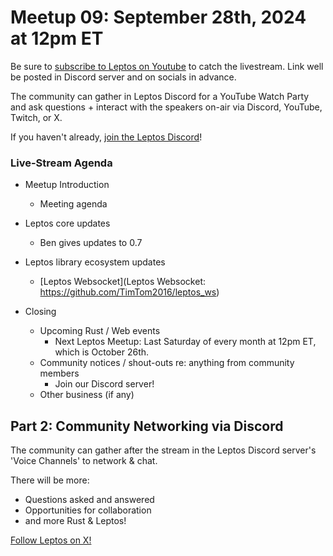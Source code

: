 # Meetup 09: September 28th, 2024 at 12pm ET


Be sure to [subscribe to Leptos on Youtube](https://www.youtube.com/channel/UCv3ZS8DCsFns5OnijJOA4xg) to catch the livestream. Link well be posted in Discord server and on socials in advance.

The community can gather in Leptos Discord for a YouTube Watch Party and ask questions + interact with the speakers on-air via Discord, YouTube, Twitch, or X.

If you haven't already, [join the Leptos Discord](https://discord.gg/x8NhWWYTV2)!

### Live-Stream Agenda

- Meetup Introduction
	- Meeting agenda

- Leptos core updates
    - Ben gives updates to 0.7

- Leptos library ecosystem updates
    - [Leptos Websocket](Leptos Websocket: https://github.com/TimTom2016/leptos_ws)

- Closing
	- Upcoming Rust / Web events
		- Next Leptos Meetup: Last Saturday of every month at 12pm ET, which is October 26th.
	- Community notices / shout-outs re: anything from community members
		- Join our Discord server!
	- Other business (if any)

## Part 2: Community Networking via Discord

The community can gather after the stream in the Leptos Discord server's 'Voice Channels' to network & chat.

There will be more:
- Questions asked and answered
- Opportunities for collaboration
- and more Rust & Leptos!

[Follow Leptos on X!](https://x.com/leptos_dev)
